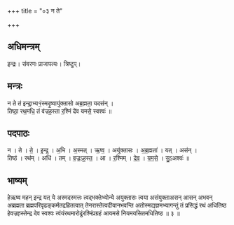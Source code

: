 +++
title = "०३ न ते"

+++
## अधिमन्त्रम्
इन्द्रः। संवरणः प्राजापत्यः। त्रिष्टुप्।

## मन्त्रः
न ते त॑ इन्द्रा॒भ्य१॒॑स्मदृ॒ष्वायु॑क्तासो अब्र॒ह्मता॒ यदस॑न् ।  
तिष्ठा॒ रथ॒मधि॒ तं व॑ज्रह॒स्ता र॒श्मिं दे॑व यमसे॒ स्वश्वः॑ ॥

## पदपाठः
न । ते । ते॒ । इ॒न्द्र॒ । अ॒भि । अ॒स्मत् । ऋ॒ष्व॒ । अयु॑क्तासः । अ॒ब्र॒ह्मता॑ । यत् । अस॑न् ।  
तिष्ठ॑ । रथ॑म् । अधि॑ । तम् । व॒ज्र॒ऽह॒स्त॒ । आ । र॒श्मिम् । दे॒व॒ । य॒म॒से॒ । सु॒ऽअश्वः॑ ॥

## भाष्यम्
हेऋष्व महन् इन्द्र यत् ये अस्मदस्मत्तः त्वद्भक्तेभ्योन्ये अयुक्तासः त्वया असंयुक्ताअसन् आसन् अभवन् अब्रह्मता ब्रह्मपरिवृढङ्कर्मतद्रहितत्वात् तेनरास्तेत्वदीयानभवन्ति अतोस्मद्यज्ञमभ्यागन्तुं तं प्रसिद्धं रथं अधितिष्ठ हेवज्रह्स्तेन्द्र देव स्वश्वः त्वंयंरथमारोढुंरश्मिंप्रग्रहं आयमसे नियमयसितमधितिष्ठ ॥ ३ ॥
